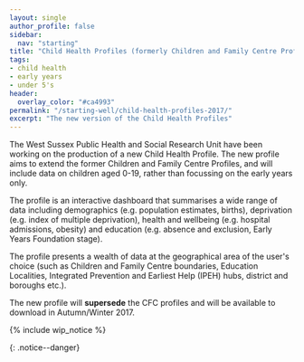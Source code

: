 ```yaml
---
layout: single
author_profile: false
sidebar:
  nav: "starting"
title: "Child Health Profiles (formerly Children and Family Centre Profiles)"
tags:
- child health
- early years
- under 5's
header:
  overlay_color: "#ca4993"
permalink: "/starting-well/child-health-profiles-2017/"
excerpt: "The new version of the Child Health Profiles"
---
```

The West Sussex Public Health and Social Research Unit have been working on the production of a new Child Health Profile.  The new profile aims to extend the former Children and Family Centre Profiles, and will include data on children aged 0-19, rather than focussing on the early years only.

The profile is an interactive dashboard that summarises a wide range of data including demographics (e.g. population estimates, births), deprivation (e.g. index of multiple deprivation), health and wellbeing (e.g. hospital admissions, obesity) and education (e.g. absence and exclusion, Early Years Foundation stage).

The profile presents a wealth of data at the geographical area of the user's choice (such as Children and Family Centre boundaries, Education Localities, Integrated Prevention and Earliest Help (IPEH) hubs, district and boroughs etc.).

The new profile will **supersede** the CFC profiles and will be available to download in Autumn/Winter 2017.

{% include wip_notice %}

{: .notice--danger}

